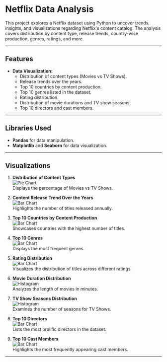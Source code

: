 # Netflix Data Analysis

This project explores a Netflix dataset using Python to uncover trends, insights, and visualizations regarding Netflix's content catalog. The analysis covers distribution by content type, release trends, country-wise production, genres, ratings, and more.

---

## Features


- **Data Visualization:**
  - Distribution of content types (Movies vs TV Shows).
  - Release trends over the years.
  - Top 10 countries by content production.
  - Top 10 genres listed in the dataset.
  - Rating distribution.
  - Distribution of movie durations and TV show seasons.
  - Top 10 directors and cast members.

---

## Libraries Used

- **Pandas** for data manipulation.
- **Matplotlib** and **Seaborn** for data visualization.

---

## Visualizations

1. **Distribution of Content Types**  
   ![Pie Chart](https://github.com/keroSzn/netflix_analysis/blob/main/outputs/p2.png)  
   Displays the percentage of Movies vs TV Shows.

2. **Content Release Trend Over the Years**  
   ![Bar Chart](https://github.com/keroSzn/netflix_analysis/blob/main/outputs/p1.png)  
   Highlights the number of titles released annually.

3. **Top 10 Countries by Content Production**  
   ![Bar Chart](https://github.com/keroSzn/netflix_analysis/blob/main/outputs/p3.png)  
   Showcases countries with the highest number of titles.

4. **Top 10 Genres**  
   ![Bar Chart](https://github.com/keroSzn/netflix_analysis/blob/main/outputs/p4.png)  
   Displays the most frequent genres.

5. **Rating Distribution**  
   ![Bar Chart](https://github.com/keroSzn/netflix_analysis/blob/main/outputs/p5.png)  
   Visualizes the distribution of titles across different ratings.

6. **Movie Duration Distribution**  
   ![Histogram](https://github.com/keroSzn/netflix_analysis/blob/main/outputs/p6.png)  
   Analyzes the length of movies in minutes.

7. **TV Show Seasons Distribution**  
   ![Histogram](https://github.com/keroSzn/netflix_analysis/blob/main/outputs/p7.png)  
   Examines the number of seasons for TV Shows.

8. **Top 10 Directors**  
   ![Bar Chart](https://github.com/keroSzn/netflix_analysis/blob/main/outputs/p8.png)  
   Lists the most prolific directors in the dataset.

9. **Top 10 Cast Members**  
   ![Bar Chart](https://github.com/keroSzn/netflix_analysis/blob/main/outputs/p9.png)  
   Highlights the most frequently appearing cast members.

---


